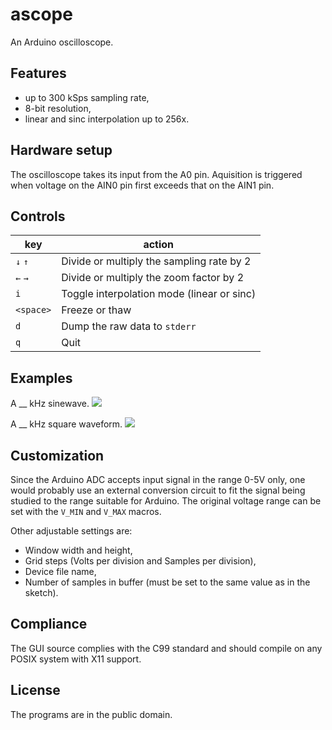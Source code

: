 # ascope
An Arduino oscilloscope.

## Features
* up to 300 kSps sampling rate,
* 8-bit resolution,
* linear and sinc interpolation up to 256x.

## Hardware setup
The oscilloscope takes its input from the A0 pin. Aquisition is
triggered when voltage on the AIN0 pin first exceeds that on the AIN1
pin.

## Controls
key       | action
----------|-------
`↓` `↑`   | Divide or multiply the sampling rate by 2
`←` `→`   | Divide or multiply the zoom factor by 2
`i`       | Toggle interpolation mode (linear or sinc)
`<space>` | Freeze or thaw
`d`       | Dump the raw data to `stderr`
`q`       | Quit

## Examples
A __ kHz sinewave.
![](docs/sin.png)

A __ kHz square waveform.
![](docs/sq.png)

## Customization
Since the Arduino ADC accepts input signal in the range 0-5V only,
one would probably use an external conversion circuit to fit the signal
being studied to the range suitable for Arduino. The original voltage
range can be set with the `V_MIN` and `V_MAX` macros.

Other adjustable settings are:
* Window width and height,
* Grid steps (Volts per division and Samples per division),
* Device file name,
* Number of samples in buffer (must be set to the same value as in the sketch).

## Compliance
The GUI source complies with the C99 standard and should compile on any
POSIX system with X11 support.

## License
The programs are in the public domain.
